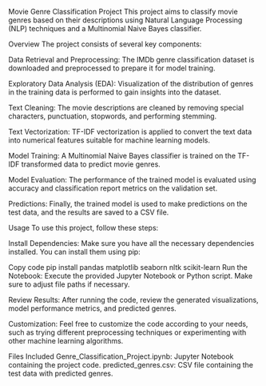 Movie Genre Classification Project
This project aims to classify movie genres based on their descriptions using Natural Language Processing (NLP) techniques and a Multinomial Naive Bayes classifier.

Overview
The project consists of several key components:

Data Retrieval and Preprocessing: The IMDb genre classification dataset is downloaded and preprocessed to prepare it for model training.

Exploratory Data Analysis (EDA): Visualization of the distribution of genres in the training data is performed to gain insights into the dataset.

Text Cleaning: The movie descriptions are cleaned by removing special characters, punctuation, stopwords, and performing stemming.

Text Vectorization: TF-IDF vectorization is applied to convert the text data into numerical features suitable for machine learning models.

Model Training: A Multinomial Naive Bayes classifier is trained on the TF-IDF transformed data to predict movie genres.

Model Evaluation: The performance of the trained model is evaluated using accuracy and classification report metrics on the validation set.

Predictions: Finally, the trained model is used to make predictions on the test data, and the results are saved to a CSV file.

Usage
To use this project, follow these steps:

Install Dependencies: Make sure you have all the necessary dependencies installed. You can install them using pip:

Copy code
pip install pandas matplotlib seaborn nltk scikit-learn
Run the Notebook: Execute the provided Jupyter Notebook or Python script. Make sure to adjust file paths if necessary.

Review Results: After running the code, review the generated visualizations, model performance metrics, and predicted genres.

Customization: Feel free to customize the code according to your needs, such as trying different preprocessing techniques or experimenting with other machine learning algorithms.

Files Included
Genre_Classification_Project.ipynb: Jupyter Notebook containing the project code.
predicted_genres.csv: CSV file containing the test data with predicted genres.
